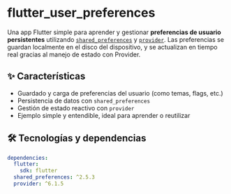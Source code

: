 # flutter_user_preferences

Una app Flutter simple para aprender y gestionar **preferencias de usuario persistentes** utilizando [`shared_preferences`](w) y [`provider`](w). Las preferencias se guardan localmente en el disco del dispositivo, y se actualizan en tiempo real gracias al manejo de estado con Provider.

## ✨ Características

- Guardado y carga de preferencias del usuario (como temas, flags, etc.)
- Persistencia de datos con `shared_preferences`
- Gestión de estado reactivo con `provider`
- Ejemplo simple y entendible, ideal para aprender o reutilizar

## 🛠️ Tecnologías y dependencias

```yaml
dependencies:
  flutter:
    sdk: flutter
  shared_preferences: ^2.5.3
  provider: ^6.1.5
